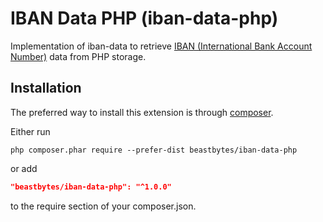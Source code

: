# IBAN Data PHP (iban-data-php)
Implementation of iban-data to retrieve [IBAN (International Bank Account Number)](https://www.iban.com) data from PHP storage.

## Installation

The preferred way to install this extension is through [composer](http://getcomposer.org/download/).

Either run

```
php composer.phar require --prefer-dist beastbytes/iban-data-php
```

or add

```json
"beastbytes/iban-data-php": "^1.0.0"
```

to the require section of your composer.json.
